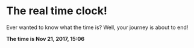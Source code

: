 # The real time clock!

Ever wanted to know what the time is? Well, your journey is about to end!

**The time is Nov 21, 2017, 15:06**